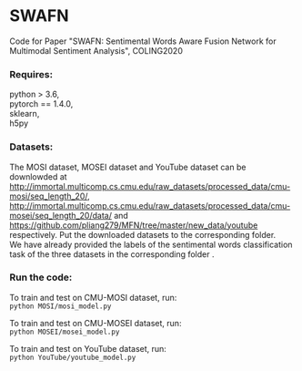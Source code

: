 # SWAFN
Code for Paper "SWAFN: Sentimental Words Aware Fusion Network for Multimodal Sentiment Analysis", COLING2020


### Requires:  
python > 3.6,  
pytorch == 1.4.0,  
sklearn,  
h5py  

### Datasets:
The MOSI dataset, MOSEI dataset and YouTube dataset can be downlowded at http://immortal.multicomp.cs.cmu.edu/raw_datasets/processed_data/cmu-mosi/seq_length_20/, http://immortal.multicomp.cs.cmu.edu/raw_datasets/processed_data/cmu-mosei/seq_length_20/data/ and https://github.com/pliang279/MFN/tree/master/new_data/youtube respectively. Put the downloaded datasets to the corresponding folder.  
We have already provided the labels of the sentimental words classification task of the three datasets in the corresponding folder .
### Run the code:
To train and test on CMU-MOSI dataset, run:     
`python MOSI/mosi_model.py`
    
To train and test on CMU-MOSEI dataset, run:   
`python MOSEI/mosei_model.py`
    
To train and test on YouTube dataset, run:     
`python YouTube/youtube_model.py`
